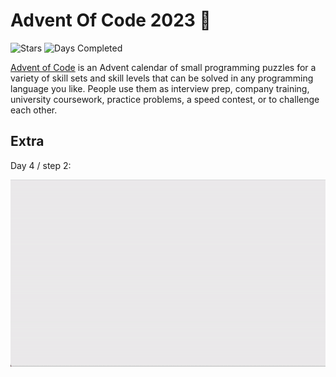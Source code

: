 # Advent Of Code 2023 🎄

![Stars](https://img.shields.io/badge/stars%20⭐-8-green)
![Days Completed](https://img.shields.io/badge/days%20completed-4-green)

[Advent of Code](https://adventofcode.com) is an Advent calendar of small programming puzzles for a variety of skill sets and skill levels that can be solved in any programming language you like. People use them as interview prep, company training, university coursework, practice problems, a speed contest, or to challenge each other.

## Extra
Day 4 / step 2:

![Day 4 animation](extra/cards.gif)
